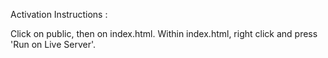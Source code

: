 Activation Instructions :

Click on public, then on index.html.
Within index.html, right click and press 'Run on Live Server'.
